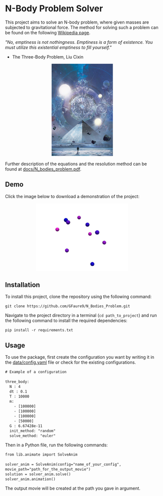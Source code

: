 # N-Body Problem Solver

This project aims to solve an N-body problem, where given masses are subjected to gravitational force. The method for solving such a problem can be found on the following [Wikipedia page](https://en.wikipedia.org/wiki/N-body_problem).

*"No, emptiness is not nothingness. Emptiness is a form of existence. You must utilize this existential emptiness to fill yourself."*  
- The Three-Body Problem, Liu Cixin

<p align="center">
  <img src=docs/image_book.jpg alt="Image" width="200" height="300">
</p>

Further description of the equations and the resolution method can be found at [docs/N_bodies_problem.pdf](docs/N_bodies_problem.pdf).

## Demo
Click the image below to download a demonstration of the project:

<p align="center">
<a href=outputs/default_movie.mp4>
  <img src=docs/image_demo.png alt="Thumbnail" style="max-width: 300px;">
</a>
</p>

## Installation
To install this project, clone the repository using the following command:
```commandline
git clone https://github.com/GFaure9/N_Bodies_Problem.git
```
Navigate to the project directory in a terminal (`cd path_to_project`) and run the following command to install the required dependencies:
```commandline
pip install -r requirements.txt
```

## Usage

To use the package, first create the configuration you want by writing it in the [data/config.yaml](data/config.yaml)
file or check for the existing configurations.
````commandline
# Example of a configuration

three_body:
  N : 4
  dt : 0.1
  T : 10000
  m:
    - [100000]
    - [100000]
    - [100000]
    - [50000]
  G : 6.67428e-11
  init_method: "random"
  solve_method: "euler"
````

Then in a Python file, run the following commands:
````commandline
from lib.animate import SolveAnim

solver_anim = SolveAnim(config="name_of_your_config", movie_path="path_for_the_output_movie")
solution = solver_anim.solve()
solver_anim.animation()
````
The output movie will be created at the path you gave in argument.

